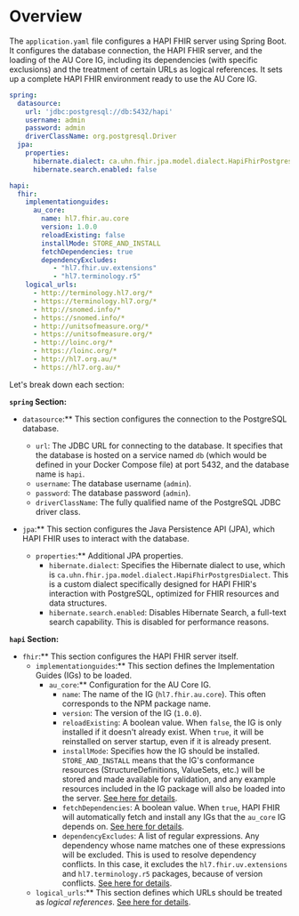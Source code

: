 # Overview

The `application.yaml` file configures a HAPI FHIR server using Spring Boot. It configures the database connection, the HAPI FHIR server, and the loading of the AU Core IG, including its dependencies (with specific exclusions) and the treatment of certain URLs as logical references. It sets up a complete HAPI FHIR environment ready to use the AU Core IG.

```yaml
spring:
  datasource:
    url: 'jdbc:postgresql://db:5432/hapi'
    username: admin
    password: admin
    driverClassName: org.postgresql.Driver
  jpa:
    properties:
      hibernate.dialect: ca.uhn.fhir.jpa.model.dialect.HapiFhirPostgresDialect
      hibernate.search.enabled: false

hapi:
  fhir:
    implementationguides:
      au_core:
        name: hl7.fhir.au.core
        version: 1.0.0
        reloadExisting: false
        installMode: STORE_AND_INSTALL
        fetchDependencies: true
        dependencyExcludes:
           - "hl7.fhir.uv.extensions"
           - "hl7.terminology.r5"
    logical_urls:
      - http://terminology.hl7.org/*
      - https://terminology.hl7.org/*
      - http://snomed.info/*
      - https://snomed.info/*
      - http://unitsofmeasure.org/*
      - https://unitsofmeasure.org/*
      - http://loinc.org/*
      - https://loinc.org/*
      - http://hl7.org.au/*
      - https://hl7.org.au/*
```
Let's break down each section:

**`spring` Section:**

*   `datasource`:** This section configures the connection to the PostgreSQL database.
    *   `url`: The JDBC URL for connecting to the database. It specifies that the database is hosted on a service named `db` (which would be defined in your Docker Compose file) at port 5432, and the database name is `hapi`.
    *   `username`: The database username (`admin`).
    *   `password`: The database password (`admin`).
    *   `driverClassName`: The fully qualified name of the PostgreSQL JDBC driver class.

*   `jpa`:** This section configures the Java Persistence API (JPA), which HAPI FHIR uses to interact with the database.
    *   `properties`:**  Additional JPA properties.
        *   `hibernate.dialect`: Specifies the Hibernate dialect to use, which is `ca.uhn.fhir.jpa.model.dialect.HapiFhirPostgresDialect`. This is a custom dialect specifically designed for HAPI FHIR's interaction with PostgreSQL, optimized for FHIR resources and data structures.
        *   `hibernate.search.enabled`: Disables Hibernate Search, a full-text search capability.  This is disabled for performance reasons.

**`hapi` Section:**

*   `fhir`:** This section configures the HAPI FHIR server itself.
    *   `implementationguides`:** This section defines the Implementation Guides (IGs) to be loaded.
        *   `au_core`:** Configuration for the AU Core IG.
            *   `name`: The name of the IG (`hl7.fhir.au.core`). This often corresponds to the NPM package name.
            *   `version`: The version of the IG (`1.0.0`).
            *   `reloadExisting`:  A boolean value. When `false`, the IG is only installed if it doesn't already exist. When `true`, it will be reinstalled on server startup, even if it is already present.
            *   `installMode`: Specifies how the IG should be installed. `STORE_AND_INSTALL` means that the IG's conformance resources (StructureDefinitions, ValueSets, etc.) will be stored and made available for validation, and any example resources included in the IG package will also be loaded into the server.  [See here for details](./store-mode.md).
            *   `fetchDependencies`:  A boolean value. When `true`, HAPI FHIR will automatically fetch and install any IGs that the `au_core` IG depends on.  [See here for details](./fetch-dependencies.md).
            *   `dependencyExcludes`: A list of regular expressions. Any dependency whose name matches one of these expressions will be excluded.  This is used to resolve dependency conflicts.  In this case, it excludes the `hl7.fhir.uv.extensions` and `hl7.terminology.r5` packages, because of version conflicts. [See here for details](./dependency-error.md).
    *   `logical_urls`:** This section defines which URLs should be treated as *logical references*. [See here for details](./logical-url.md).
